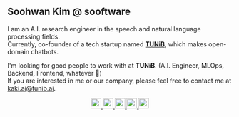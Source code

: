 ## Soohwan Kim @ sooftware
  
I am an A.I. research engineer in the speech and natural language processing fields.   
Currently, co-founder of a tech startup named [**TUNiB**](https://tunib.ai), which makes open-domain chatbots.  
  
I'm looking for good people to work with at **TUNiB**. (A.I. Engineer, MLOps, Backend, Frontend, whatever 🤗)   
If you are interested in me or our company, please feel free to contact me at kaki.ai@tunib.ai.
  
<!-- Social icons section -->
<p align="center">
  <a href="https://www.facebook.com/sooftware95"><img src="https://img.shields.io/badge/Facebook-1877F2?style=for-the-badge&logo=facebook&logoColor=white&color=black" height=23>
  <a href="https://www.instagram.com/sooftware_/"><img src="https://img.shields.io/badge/Instagram-E4405F?style=for-the-badge&logo=instagram&logoColor=white&color=black" height=23>
  <a href="https://www.linkedin.com/in/Soo-hwan/"><img src="https://img.shields.io/badge/LinkedIn-0077B5?style=for-the-badge&logo=linkedin&logoColor=white&color=black" height=23>
  <a href="https://www.sooftware.io"><img src="https://img.shields.io/badge/website-000000?style=for-the-badge&logo=About.me&logoColor=white" height=23>
  <a href="https://sooftware.io/resume"><img src="https://img.shields.io/badge/RESUME-000000?style=for-the-badge&logo=About.me&logoColor=white" height=23>
</p>

<br/>
